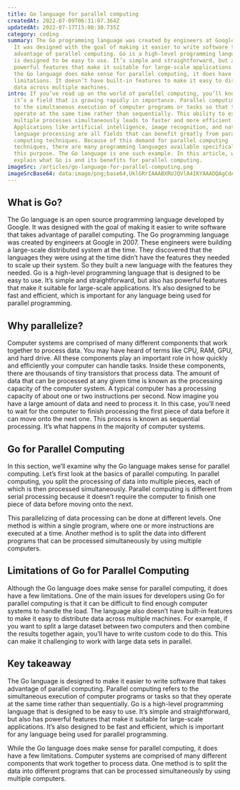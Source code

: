 ```yaml
---
title: Go language for parallel computing
createdAt: 2022-07-09T06:31:07.364Z
updatedAt: 2022-07-17T15:00:30.735Z
category: coding
summary: The Go programming language was created by engineers at Google in 2007.
  It was designed with the goal of making it easier to write software that takes
  advantage of parallel computing. Go is a high-level programming language that
  is designed to be easy to use. It’s simple and straightforward, but also has
  powerful features that make it suitable for large-scale applications. While
  the Go language does make sense for parallel computing, it does have a few
  limitations. It doesn’t have built-in features to make it easy to distribute
  data across multiple machines.
intro: If you’ve read up on the world of parallel computing, you’ll know that
  it’s a field that is growing rapidly in importance. Parallel computing refers
  to the simultaneous execution of computer programs or tasks so that they
  operate at the same time rather than sequentially. This ability to execute
  multiple processes simultaneously leads to faster and more efficient results.
  Applications like artificial intelligence, image recognition, and natural
  language processing are all fields that can benefit greatly from parallel
  computing techniques. Because of this demand for parallel computing
  techniques, there are many programming languages available specifically for
  this purpose. The Go language is one such example. In this article, we will
  explain what Go is and its benefits for parallel computing.
imageSrc: /articles/go-language-for-parallel-computing.png
imageSrcBase64: data:image/png;base64,UklGRrIAAABXRUJQVlA4IKYAAADQAgCdASoKAAoAAUAmJbACdDVAOs3IhUyy4UV63x4AAP6KbPBsMKT2nuqAajzv3bm47FxUz4/+mN9Nd30AzE48eTsq58Jq4c+GCopu9hy5z/Dlc+AeS7+jLLPP+kXN/+Q91TlApu/3BmzPX61rVkFhdailbAsz/85jnx//f+t82yoviDU/3wduy+Of+0Zbv8Gf+dqWYzMbQK86/7HFik2B9fKJySAA
---
```


## What is Go?

The Go language is an open source programming language developed by Google. It was designed with the goal of making it easier to write software that takes advantage of parallel computing.
The Go programming language was created by engineers at Google in 2007. These engineers were building a large-scale distributed system at the time. They discovered that the languages they were using at the time didn’t have the features they needed to scale up their system. So they built a new language with the features they needed.
Go is a high-level programming language that is designed to be easy to use. It’s simple and straightforward, but also has powerful features that make it suitable for large-scale applications. It’s also designed to be fast and efficient, which is important for any language being used for parallel programming.

## Why parallelize?

Computer systems are comprised of many different components that work together to process data. You may have heard of terms like CPU, RAM, GPU, and hard drive. All these components play an important role in how quickly and efficiently your computer can handle tasks. Inside these components, there are thousands of tiny transistors that process data.
The amount of data that can be processed at any given time is known as the processing capacity of the computer system. A typical computer has a processing capacity of about one or two instructions per second.
Now imagine you have a large amount of data and need to process it. In this case, you’ll need to wait for the computer to finish processing the first piece of data before it can move onto the next one. This process is known as sequential processing. It’s what happens in the majority of computer systems.

## Go for Parallel Computing

In this section, we’ll examine why the Go language makes sense for parallel computing. Let’s first look at the basics of parallel computing.
In parallel computing, you split the processing of data into multiple pieces, each of which is then processed simultaneously. Parallel computing is different from serial processing because it doesn’t require the computer to finish one piece of data before moving onto the next.

This parallelizing of data processing can be done at different levels. One method is within a single program, where one or more instructions are executed at a time. Another method is to split the data into different programs that can be processed simultaneously by using multiple computers.

## Limitations of Go for Parallel Computing

Although the Go language does make sense for parallel computing, it does have a few limitations. One of the main issues for developers using Go for parallel computing is that it can be difficult to find enough computer systems to handle the load.
The language also doesn’t have built-in features to make it easy to distribute data across multiple machines.
For example, if you want to split a large dataset between two computers and then combine the results together again, you’ll have to write custom code to do this. This can make it challenging to work with large data sets in parallel.

## Key takeaway

The Go language is designed to make it easier to write software that takes advantage of parallel computing. Parallel computing refers to the simultaneous execution of computer programs or tasks so that they operate at the same time rather than sequentially.
Go is a high-level programming language that is designed to be easy to use. It’s simple and straightforward, but also has powerful features that make it suitable for large-scale applications. It’s also designed to be fast and efficient, which is important for any language being used for parallel programming.

While the Go language does make sense for parallel computing, it does have a few limitations. Computer systems are comprised of many different components that work together to process data. One method is to split the data into different programs that can be processed simultaneously by using multiple computers.
